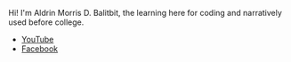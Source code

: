 Hi! I'm Aldrin Morris D. Balitbit, the learning here for coding and narratively used before college.
- [YouTube](https://youtube.com/@aldrinbalitbit)
- [Facebook](https://facebook.com/aldrinbalitbit)
